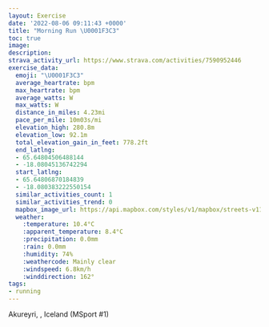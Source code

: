 ```yaml
---
layout: Exercise
date: '2022-08-06 09:11:43 +0000'
title: "Morning Run \U0001F3C3"
toc: true
image:
description:
strava_activity_url: https://www.strava.com/activities/7590952446
exercise_data:
  emoji: "\U0001F3C3"
  average_heartrate: bpm
  max_heartrate: bpm
  average_watts: W
  max_watts: W
  distance_in_miles: 4.23mi
  pace_per_mile: 10m03s/mi
  elevation_high: 280.8m
  elevation_low: 92.1m
  total_elevation_gain_in_feet: 778.2ft
  end_latlng:
  - 65.64804506488144
  - -18.08045136742294
  start_latlng:
  - 65.64806870184839
  - -18.080383222550154
  similar_activities_count: 1
  similar_activities_trend: 0
  mapbox_image_url: https://api.mapbox.com/styles/v1/mapbox/streets-v11/static/path-5+787af2-1.0(k%7BtoKlijmB%5DHUQ_%40Qe%40%5DIDOWYMKSG_%40BcAFa%40p%40qCTg%40ZEJhA%60%40%60A%60BFp%40Lx%40%7C%40h%40jA%60AbDb%40l%40d%40TnAB%5CTZ%60%40ZtAJbBAz%40KnAO~%40B%60%40ArBB%40EpA%3FdBFlACZDNhARh%40Cv%40l%40v%40JzAf%40~%40%60%40%5CRV%40ZVj%40J%5E%40r%40W~AUXYZELMNJrAKb%40%5CD%5CPVLM%3F%5E%5Eb%40ZdAL%7C%40A%5CMbCCbBDVAhAHh%40%60%40%60%40Rb%40ZvBLzABFEb%40AzA%3FbBBNC%60Aq%40jFEDg%40%7CCMpBJJGQCH%40JJQJIr%40M%5EDHOTAFE%5E_A%60%40CN%5BVSR%5BJ%5BJHTM%60%40%3FN%5BDe%40ZeAPOT%3FL%5B%3FYF%5B%60%40o%40d%40mCXs%40HgACWQa%40%40SQu%40IaBQ%5BM%7D%40MMAs%40DgAJm%40As%40BYV%5DTgAb%40u%40RH%60%40KVPTSZNhG%7CORWLNFVCj%40DHZe%40NXFCHi%40%60%40Xv%40KVJPURm%40R%5Dh%40F%60%40%60AH%5E%40TK%5CGr%40FVNTFbAKd%40Sf%40QMc%40%5CM%3FMb%40ORKFGd%40B%60%40P%60%40Lr%40l%40d%40Hj%40Q%5CUAy%40Nm%40_%40K%3FWTM%60%40IFWK%5Ba%40QNOW_%40Uc%40J_%40f%40MAMRCNe%40Ty%40PW~%40MnAKDEPI%3FKn%40Or%40KJCXGPm%40%40QWKAMPMj%40Wb%40MbAi%40zAANWz%40Ed%40%3FzAIPC~%40IVGtBNjBAt%40MXi%40z%40Wt%40g%40lBAb%40ENm%40N%5C%40AHCI%40IOp%40QNEVSZUz%40Gd%40%5B%5EIt%40Yt%40IHExASdBIZ%3FfAGb%40%40PU%7C%40%3F~Cg%40nBExBB~ALL%3FGD%3FXf%40z%40j%40Jb%40M%5Bc%40%5Du%40cA%5DMLSCu%40FsC%60%40eAFe%40AmC%5CmBBcBPgBe%40e%40OGGi%40CAA%5EAOO%5DAg%40So%40%3FMGIIJWm%40QCOSSK%7B%40HMCDIs%40%3FYY_%40%40UYMIEFY_%40K_%40EBg%40c%40Wg%40C%5DSw%40U_%40Ik%40QSSs%40LMULQ_%40IaD%3F%7B%40DSKaABKEKIk%40D%5BA%5Da%40qESg%40g%40_%40%7B%40CUa%40Gi%40ELIc%40%40gBQgCg%40gCYi%40CoAGCCh%40WTSFKT%7B%40SM_A%5DgFB%5BEWGcCFyFGaA%40w%40GYEcCMwDAuBHwDIUc%40m%40m%40a%40AIJcAAQHc%40PsBRkAVcAdAgCVaAFDAa%40J_BEuAOgA%5D_A%5Da%40_BEi%40WU%5D%5Dy%40g%40kBAGDAg%40a%40eAmA%7D%40UcADYQMSOk%40GmAMWUT%7D%40dDKn%40Ct%40Hz%40fAl%40RT~Ad%40),pin-s-s+e5b22e(-18.08039,65.64806),pin-s-f+89ae00(-18.08046,65.64804000000007)/auto/800x800?access_token=pk.eyJ1Ijoiam9zaGJlY2ttYW4iLCJhIjoiY205eWR2aDd1MWZ6djJrbXc4a3M0bWZleiJ9.XiG9OWkNcZk2QzjJbxLB4A
  weather:
    :temperature: 10.4°C
    :apparent_temperature: 8.4°C
    :precipitation: 0.0mm
    :rain: 0.0mm
    :humidity: 74%
    :weathercode: Mainly clear
    :windspeed: 6.8km/h
    :winddirection: 162°
tags:
- running
---
```

Akureyri, , Iceland (MSport #1)
